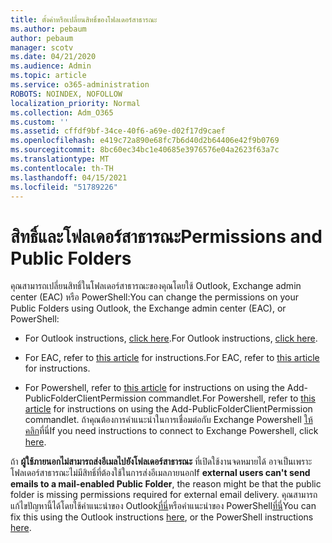```yaml
---
title: ตั้งค่าหรือเปลี่ยนสิทธิ์ของโฟลเดอร์สาธารณะ
ms.author: pebaum
author: pebaum
manager: scotv
ms.date: 04/21/2020
ms.audience: Admin
ms.topic: article
ms.service: o365-administration
ROBOTS: NOINDEX, NOFOLLOW
localization_priority: Normal
ms.collection: Adm_O365
ms.custom: ''
ms.assetid: cffdf9bf-34ce-40f6-a69e-d02f17d9caef
ms.openlocfilehash: e419c72a890e68fc7b6d40d2b64406e42f9b0769
ms.sourcegitcommit: 8bc60ec34bc1e40685e3976576e04a2623f63a7c
ms.translationtype: MT
ms.contentlocale: th-TH
ms.lasthandoff: 04/15/2021
ms.locfileid: "51789226"
---
```

# <a name="permissions-and-public-folders"></a><span data-ttu-id="02b8b-102">สิทธิ์และโฟลเดอร์สาธารณะ</span><span class="sxs-lookup"><span data-stu-id="02b8b-102">Permissions and Public Folders</span></span>

<span data-ttu-id="02b8b-103">คุณสามารถเปลี่ยนสิทธิ์ในโฟลเดอร์สาธารณะของคุณโดยใช้ Outlook, Exchange admin center (EAC) หรือ PowerShell:</span><span class="sxs-lookup"><span data-stu-id="02b8b-103">You can change the permissions on your Public Folders using Outlook, the Exchange admin center (EAC), or PowerShell:</span></span>
  
- <span data-ttu-id="02b8b-104">For Outlook instructions, [click here](https://support.office.com/article/Set-or-change-permissions-for-a-public-folder-b2e0440c-7873-48ec-9ff2-b1a20b723005.aspx).</span><span class="sxs-lookup"><span data-stu-id="02b8b-104">For Outlook instructions, [click here](https://support.office.com/article/Set-or-change-permissions-for-a-public-folder-b2e0440c-7873-48ec-9ff2-b1a20b723005.aspx).</span></span>
    
- <span data-ttu-id="02b8b-105">For EAC, refer to [this article](https://technet.microsoft.com/library/jj651147%28v=exchg.150%29.aspx.aspx#Anchor_1) for instructions.</span><span class="sxs-lookup"><span data-stu-id="02b8b-105">For EAC, refer to [this article](https://technet.microsoft.com/library/jj651147%28v=exchg.150%29.aspx.aspx#Anchor_1) for instructions.</span></span> 
    
- <span data-ttu-id="02b8b-106">For Powershell, refer to [this article](https://technet.microsoft.com/library/bb124743%28v=exchg.160%29.aspx.aspx) for instructions on using the Add-PublicFolderClientPermission commandlet.</span><span class="sxs-lookup"><span data-stu-id="02b8b-106">For Powershell, refer to [this article](https://technet.microsoft.com/library/bb124743%28v=exchg.160%29.aspx.aspx) for instructions on using the Add-PublicFolderClientPermission commandlet.</span></span> <span data-ttu-id="02b8b-107">ถ้าคุณต้องการคําแนะนําในการเชื่อมต่อกับ Exchange Powershell [ให้คลิก](https://technet.microsoft.com/library/jj984289%28v=exchg.160%29.aspx.aspx)ที่นี่</span><span class="sxs-lookup"><span data-stu-id="02b8b-107">If you need instructions to connect to Exchange Powershell, click [here](https://technet.microsoft.com/library/jj984289%28v=exchg.160%29.aspx.aspx).</span></span>
    
<span data-ttu-id="02b8b-108">ถ้า **ผู้ใช้ภายนอกไม่สามารถส่งอีเมลไปยังโฟลเดอร์สาธารณะ** ที่เปิดใช้งานจดหมายได้ อาจเป็นเพราะโฟลเดอร์สาธารณะไม่มีสิทธิ์ที่ต้องใช้ในการส่งอีเมลภายนอก</span><span class="sxs-lookup"><span data-stu-id="02b8b-108">If **external users can't send emails to a mail-enabled Public Folder**, the reason might be that the public folder is missing permissions required for external email delivery.</span></span> <span data-ttu-id="02b8b-109">คุณสามารถแก้ไขปัญหานี้ได้โดยใช้คําแนะนําของ Outlook[ที่นี่](https://technet.microsoft.com/library/aa997560%28v=exchg.150%29.aspx.aspx#Anchor_1)หรือคําแนะนําของ PowerShell[ที่นี่](https://support.microsoft.com/help/2984402/-5.7.1-smtp-550-5.7.1-resolver.rst.authrequired-nondelivery-report-when-external-users-try-to-send-mail-to-mail-enabled-public-folders-in-office-365.aspx)</span><span class="sxs-lookup"><span data-stu-id="02b8b-109">You can fix this using the Outlook instructions [here](https://technet.microsoft.com/library/aa997560%28v=exchg.150%29.aspx.aspx#Anchor_1), or the PowerShell instructions [here](https://support.microsoft.com/help/2984402/-5.7.1-smtp-550-5.7.1-resolver.rst.authrequired-nondelivery-report-when-external-users-try-to-send-mail-to-mail-enabled-public-folders-in-office-365.aspx).</span></span>
  

